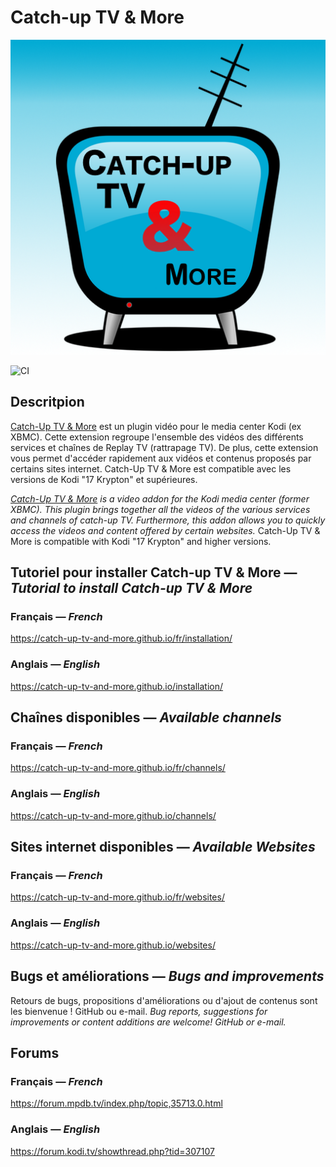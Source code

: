 # Catch-up TV & More
![Catch-up TV & More](https://github.com/Catch-up-TV-and-More/plugin.video.catchuptvandmore/raw/master/plugin.video.catchuptvandmore/icon.png)

![CI](https://github.com/Catch-up-TV-and-More/plugin.video.catchuptvandmore/workflows/CI/badge.svg?branch=master)

## Descritpion
[Catch-Up TV & More](https://kodi.tv/addon/plugins-video-add-ons/catch-tv-more) est un plugin vidéo pour le media center Kodi (ex XBMC).
Cette extension regroupe l'ensemble des vidéos des différents services et chaînes de Replay TV (rattrapage TV). De plus, cette extension vous permet d'accéder rapidement aux vidéos et contenus proposés par certains sites internet.
Catch-Up TV & More est compatible avec les versions de Kodi "17 Krypton" et supérieures.

*[Catch-Up TV & More](https://kodi.tv/addon/plugins-video-add-ons/catch-tv-more) is a video addon for the Kodi media center (former XBMC).*
*This plugin brings together all the videos of the various services and channels of catch-up TV. Furthermore, this addon allows you to quickly access the videos and content offered by certain websites.*
Catch-Up TV & More is compatible with Kodi "17 Krypton" and higher versions.

## Tutoriel pour installer Catch-up TV & More — *Tutorial to install Catch-up TV & More*
### Français — *French*
<https://catch-up-tv-and-more.github.io/fr/installation/>

### Anglais — *English*
<https://catch-up-tv-and-more.github.io/installation/>

## Chaînes disponibles — *Available channels*
### Français — *French*
<https://catch-up-tv-and-more.github.io/fr/channels/>

### Anglais — *English*
<https://catch-up-tv-and-more.github.io/channels/>

## Sites internet disponibles — *Available Websites*
### Français — *French*
<https://catch-up-tv-and-more.github.io/fr/websites/>

### Anglais — *English*
<https://catch-up-tv-and-more.github.io/websites/>

## Bugs et améliorations — *Bugs and improvements*
Retours de bugs, propositions d'améliorations ou d'ajout de contenus sont les bienvenue ! GitHub ou e-mail.
*Bug reports, suggestions for improvements or content additions are welcome! GitHub or e-mail.*

## Forums
### Français — *French*
<https://forum.mpdb.tv/index.php/topic,35713.0.html>

### Anglais — *English*
<https://forum.kodi.tv/showthread.php?tid=307107>
